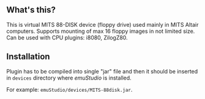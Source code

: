 What's this?
------------

This is virtual MITS 88-DISK device (floppy drive) used
mainly in MITS Altair computers.
Supports mounting of max 16 floppy images in not limited size.
Can be used with CPU plugins: i8080, ZilogZ80.

Installation
------------

Plugin has to be compiled into single "jar" file and then it should be
inserted in `devices` directory where *emuStudio* is installed.

For example: `emuStudio/devices/MITS-88disk.jar`.
